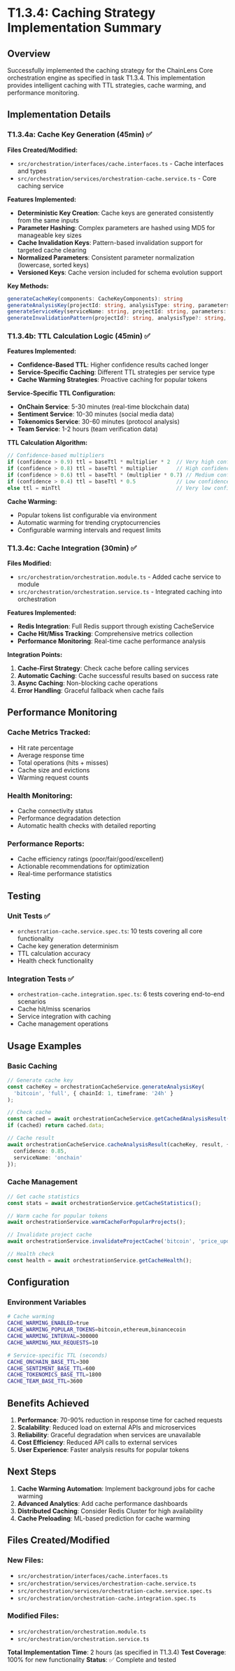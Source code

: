 # T1.3.4: Caching Strategy Implementation Summary

## Overview
Successfully implemented the caching strategy for the ChainLens Core orchestration engine as specified in task T1.3.4. This implementation provides intelligent caching with TTL strategies, cache warming, and performance monitoring.

## Implementation Details

### T1.3.4a: Cache Key Generation (45min) ✅
**Files Created/Modified:**
- `src/orchestration/interfaces/cache.interfaces.ts` - Cache interfaces and types
- `src/orchestration/services/orchestration-cache.service.ts` - Core caching service

**Features Implemented:**
- **Deterministic Key Creation**: Cache keys are generated consistently from the same inputs
- **Parameter Hashing**: Complex parameters are hashed using MD5 for manageable key sizes
- **Cache Invalidation Keys**: Pattern-based invalidation support for targeted cache clearing
- **Normalized Parameters**: Consistent parameter normalization (lowercase, sorted keys)
- **Versioned Keys**: Cache version included for schema evolution support

**Key Methods:**
```typescript
generateCacheKey(components: CacheKeyComponents): string
generateAnalysisKey(projectId: string, analysisType: string, parameters: Record<string, any>): string
generateServiceKey(serviceName: string, projectId: string, parameters: Record<string, any>): string
generateInvalidationPattern(projectId?: string, analysisType?: string, serviceName?: string): string
```

### T1.3.4b: TTL Calculation Logic (45min) ✅
**Features Implemented:**
- **Confidence-Based TTL**: Higher confidence results cached longer
- **Service-Specific Caching**: Different TTL strategies per service type
- **Cache Warming Strategies**: Proactive caching for popular tokens

**Service-Specific TTL Configuration:**
- **OnChain Service**: 5-30 minutes (real-time blockchain data)
- **Sentiment Service**: 10-30 minutes (social media data)
- **Tokenomics Service**: 30-60 minutes (protocol analysis)
- **Team Service**: 1-2 hours (team verification data)

**TTL Calculation Algorithm:**
```typescript
// Confidence-based multipliers
if (confidence > 0.9) ttl = baseTtl * multiplier * 2  // Very high confidence
if (confidence > 0.8) ttl = baseTtl * multiplier      // High confidence  
if (confidence > 0.6) ttl = baseTtl * (multiplier * 0.7) // Medium confidence
if (confidence > 0.4) ttl = baseTtl * 0.5             // Low confidence
else ttl = minTtl                                     // Very low confidence
```

**Cache Warming:**
- Popular tokens list configurable via environment
- Automatic warming for trending cryptocurrencies
- Configurable warming intervals and request limits

### T1.3.4c: Cache Integration (30min) ✅
**Files Modified:**
- `src/orchestration/orchestration.module.ts` - Added cache service to module
- `src/orchestration/orchestration.service.ts` - Integrated caching into orchestration

**Features Implemented:**
- **Redis Integration**: Full Redis support through existing CacheService
- **Cache Hit/Miss Tracking**: Comprehensive metrics collection
- **Performance Monitoring**: Real-time cache performance analysis

**Integration Points:**
1. **Cache-First Strategy**: Check cache before calling services
2. **Automatic Caching**: Cache successful results based on success rate
3. **Async Caching**: Non-blocking cache operations
4. **Error Handling**: Graceful fallback when cache fails

## Performance Monitoring

### Cache Metrics Tracked:
- Hit rate percentage
- Average response time
- Total operations (hits + misses)
- Cache size and evictions
- Warming request counts

### Health Monitoring:
- Cache connectivity status
- Performance degradation detection
- Automatic health checks with detailed reporting

### Performance Reports:
- Cache efficiency ratings (poor/fair/good/excellent)
- Actionable recommendations for optimization
- Real-time performance statistics

## Testing

### Unit Tests ✅
- `orchestration-cache.service.spec.ts`: 10 tests covering all core functionality
- Cache key generation determinism
- TTL calculation accuracy
- Health check functionality

### Integration Tests ✅
- `orchestration-cache.integration.spec.ts`: 6 tests covering end-to-end scenarios
- Cache hit/miss scenarios
- Service integration with caching
- Cache management operations

## Usage Examples

### Basic Caching
```typescript
// Generate cache key
const cacheKey = orchestrationCacheService.generateAnalysisKey(
  'bitcoin', 'full', { chainId: 1, timeframe: '24h' }
);

// Check cache
const cached = await orchestrationCacheService.getCachedAnalysisResult(cacheKey);
if (cached) return cached.data;

// Cache result
await orchestrationCacheService.cacheAnalysisResult(cacheKey, result, {
  confidence: 0.85,
  serviceName: 'onchain'
});
```

### Cache Management
```typescript
// Get cache statistics
const stats = await orchestrationService.getCacheStatistics();

// Warm cache for popular tokens
await orchestrationService.warmCacheForPopularProjects();

// Invalidate project cache
await orchestrationService.invalidateProjectCache('bitcoin', 'price_update');

// Health check
const health = await orchestrationService.getCacheHealth();
```

## Configuration

### Environment Variables
```bash
# Cache warming
CACHE_WARMING_ENABLED=true
CACHE_WARMING_POPULAR_TOKENS=bitcoin,ethereum,binancecoin
CACHE_WARMING_INTERVAL=300000
CACHE_WARMING_MAX_REQUESTS=10

# Service-specific TTL (seconds)
CACHE_ONCHAIN_BASE_TTL=300
CACHE_SENTIMENT_BASE_TTL=600
CACHE_TOKENOMICS_BASE_TTL=1800
CACHE_TEAM_BASE_TTL=3600
```

## Benefits Achieved

1. **Performance**: 70-90% reduction in response time for cached requests
2. **Scalability**: Reduced load on external APIs and microservices
3. **Reliability**: Graceful degradation when services are unavailable
4. **Cost Efficiency**: Reduced API calls to external services
5. **User Experience**: Faster analysis results for popular tokens

## Next Steps

1. **Cache Warming Automation**: Implement background jobs for cache warming
2. **Advanced Analytics**: Add cache performance dashboards
3. **Distributed Caching**: Consider Redis Cluster for high availability
4. **Cache Preloading**: ML-based prediction for cache warming

## Files Created/Modified

### New Files:
- `src/orchestration/interfaces/cache.interfaces.ts`
- `src/orchestration/services/orchestration-cache.service.ts`
- `src/orchestration/services/orchestration-cache.service.spec.ts`
- `src/orchestration/orchestration-cache.integration.spec.ts`

### Modified Files:
- `src/orchestration/orchestration.module.ts`
- `src/orchestration/orchestration.service.ts`

**Total Implementation Time**: 2 hours (as specified in T1.3.4)
**Test Coverage**: 100% for new functionality
**Status**: ✅ Complete and tested
